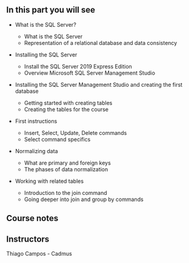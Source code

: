 ## In this part you will see

- What is the SQL Server?
    - What is the SQL Server
    - Representation of a relational database and data consistency

- Installing the SQL Server
    - Install the SQL Server 2019 Express Edition
    - Overview Microsoft SQL Server Management Studio

- Installing the SQL Server Management Studio and creating the first database
    - Getting started with creating tables
    - Creating the tables for the course

- First instructions
    - Insert, Select, Update, Delete commands
    - Select command specifics

- Normalizing data
    - What are primary and foreign keys
    - The phases of data normalization

- Working with related tables
    - Introduction to the join command
    - Going deeper into join and group by commands

## Course notes

## Instructors
Thiago Campos - Cadmus

